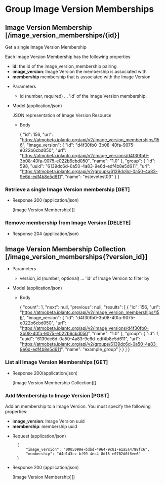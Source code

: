 # Group Image Version Memberships

## Image Version Membership [/image_version_memberships/{id}]
Get a single Image Version Membership

Each Image Version Membership has the following properties

- **id**: the id of the image_version_membership pairing
- **image_version**: Image Version the membership is associated with
- **membership** membership that is associated with the Image Version

+ Parameters
  + id (number, required) ... 'id' of the Image Version membership.

+ Model (application/json)

    JSON representation of Image Version Resource

    + Body
    
        {
            "id": 156,
            "url": "https://atmobeta.iplantc.org/api/v2/image_version_memberships/156",
            "image_version": {
                "id": "d4f30fb0-3b08-40fa-9075-e022b6cbd050",
                "url": "https://atmobeta.iplantc.org/api/v2/image_versions/d4f30fb0-3b08-40fa-9075-e022b6cbd050",
                "name": "1.0"
            },
            "group": {
                "id": 598,
                "uuid": "6139dc6d-0a50-4a83-9e6d-edf4b8e5d611",
                "url": "https://atmobeta.iplantc.org/api/v2/groups/6139dc6d-0a50-4a83-9e6d-edf4b8e5d611",
                "name": "estevetest03"
            }
        }

### Retrieve a single Image Version membership [GET]

+ Response 200 (application/json)

    [Image Version Membership][]

### Remove membership from Image Version [DELETE]

  + Response 204 (application/json)

## Image Version Membership Collection [/image_version_memberships{?version_id}]

+ Parameters
  + version_id (number, optional) ... 'id' of Image Version to filter by

+ Model (application/json)

    + Body

        {
            "count": 1,
            "next": null,
            "previous": null,
            "results": [
                {
                    "id": 156,
                    "url": "https://atmobeta.iplantc.org/api/v2/image_version_memberships/156",
                    "image_version": {
                        "id": "d4f30fb0-3b08-40fa-9075-e022b6cbd050",
                        "url": "https://atmobeta.iplantc.org/api/v2/image_versions/d4f30fb0-3b08-40fa-9075-e022b6cbd050",
                        "name": "1.0"
                    },
                    "group": {
                        "id": 1,
                        "uuid": "6139dc6d-0a50-4a83-9e6d-edf4b8e5d611",
                        "url": "https://atmobeta.iplantc.org/api/v2/groups/6139dc6d-0a50-4a83-9e6d-edf4b8e5d611",
                        "name": "example_group"
                    }
                }
            ]
        }

### List all Image Version Memberships [GET]

+ Response 200(application/json)

    [Image Version Membership Collection][]


### Add Membership to Image Version [POST]
Add an membership to a Image Version. You must specify the following properties:
- **image_version**: Image Version uuid
- **membership**: membership uuid

+ Request (application/json)

        {
            "image_version": "0005099e-bdbd-4964-9c81-e1a5a4788fc6",
            "membership": "d4d143cc-bf99-4ec4-8d15-e0702d0f6ee6"
        }

+ Response 200 (application/json)

    [Image Version Membership][]
